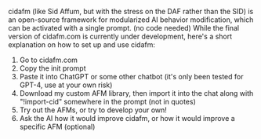 cidafm (like Sid Affum, but with the stress on the DAF rather than the SID) is an open-source framework for modularized AI behavior modification, which can be activated with a single prompt. (no code needed) While the final version of cidafm.com is currently under development, here's a short explanation on how to set up and use cidafm: 
1. Go to cidafm.com
2. Copy the init prompt
3. Paste it into ChatGPT or some other chatbot (it's only been tested for GPT-4, use at your own risk)
4. Download my custom AFM library, then import it into the chat along with "!import-cid" somewhere in the prompt (not in quotes)
5. Try out the AFMs, or try to develop your own!
6. Ask the AI how it would improve cidafm, or how it would improve a specific AFM (optional)
